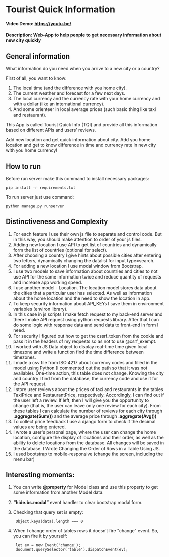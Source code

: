 # Tourist Quick Information
#### Video Demo:  <https://youtu.be/>
#### Description: Web-App to help people to get necessary information about new city quickly

## General information

What information do you need when you arrive to a new city or a country?

First of all, you want to know:
1. The local time (and the difference with you home city).
2. The current weather and forecast for a few next days.
3. The local currency and the currency rate with your home currency and with a dollar (like an international currency).
4. And some orienteer in local average prices (such basic thing like taxi and restaurant).

This App is called Tourist Quick Info (TQI) and provide all this information based on different APIs and users’ reviews.

Add new location and get quick information about city.
Add you home location and get to know difference in time and currency rate in new city with you home currency!

## How to run
Before run server make this command to install necessary packages:

    pip install -r requirements.txt

To run server just use command:

    python manage.py runserver

## Distinctiveness and Complexity

1. For each feature I use their own js file to separate and control code. But in this way, you should make attention to order of your js files.
2. Adding new location I use API to get list of countries and dynamically form the list of countries (optional for select).
3. After choosing a country I give hints about possible cities after entering two letters, dynamically changing the datalist for input type=search.
4. For adding a new location I use modal window from Bootstrap.
5. I use two models to save information about countries and cities to not use API for the same information twice and reduce quantity of requests and increase app working speed.
6. I use another model - Location. The location model stores data about the cities that a particular user has selected. As well as information about the home location and the need to show the location in app.
7. To keep security information about API_KEYs I save them in environment variables (environ library).
8. In this case in js scripts I make fetch request to my back-end server and there I make API request using python requests library. After that I can do some logic with response data and send data to front-end in form I need.
9. For security I figured out how to get the cssrf_token from the cookie and pass it in the headers of my requests so as not to use @csrf_exempt.
10. I worked with JS Data object to display real-time time given local timezone and write a function find the time difference between timezones.
11. I made a csv file from ISO 4217 about currency codes and filled in the model using Python (I commented out the path so that it was not available). One-time action, this table does not change. Knowing the city and country I find from the database, the currency code and use it for the API request.
12. I store user reviews about the prices of taxi and restaurants in the tables TaxiPrice and RestaurantPrice, respectively. Accordingly, I can find out if the user left a review. If left, then I will give you the opportunity to change (that is, the user can leave only one review for each city). From these tables I can calculate the number of reviews for each city through **.aggregate(Sum())** and the average price through **.aggregate(Avg())**
13. To collect price feedback I use a django form to check if the decimal values are being entered.
14. I wrote a user's personal page, where the user can change the home location, configure the display of locations and their order, as well as the ability to delete locations from the database. All changes will be saved in the database. I Wrote Changing the Order of Rows in a Table Using JS.
15. I used bootstrap to mobile-responsive (change the screen, including the menu bar)

## Interesting moments:
1. You can write **@property** for Model class and use this property to get some information from another Model data.
2. **“hide.bs.modal”** event handler to clear bootstrap modal form.
3. Checking that query set is empty:

        Object.keys(data).length === 0
4. When I change order of tables rows it doesn’t fire "change" event. So, you can fire it by yourself:

        let ev = new Event('change');
        document.querySelector('table').dispatchEvent(ev);

